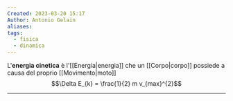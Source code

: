 ```yaml
---
Created: 2023-03-20 15:17
Author: Antonio Gelain
aliases: 
tags:
  - fisica
  - dinamica
---
```


L'**energia cinetica** è l'[[Energia|energia]] che un [[Corpo|corpo]] possiede a causa del proprio [[Movimento|moto]]
$$\Delta E_{k} = \frac{1}{2} m v_{max}^{2}$$

---

